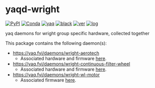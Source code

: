 # yaqd-wright

[![PyPI](https://img.shields.io/pypi/v/yaqd-wright)](https://pypi.org/project/yaqd-wright)
[![Conda](https://img.shields.io/conda/vn/conda-forge/yaqd-wright)](https://anaconda.org/conda-forge/yaqd-wright)
[![yaq](https://img.shields.io/badge/framework-yaq-orange)](https://yaq.fyi/)
[![black](https://img.shields.io/badge/code--style-black-black)](https://black.readthedocs.io/)
[![ver](https://img.shields.io/badge/calver-YYYY.0M.MICRO-blue)](https://calver.org/)
[![log](https://img.shields.io/badge/change-log-informational)](https://gitlab.com/yaq/yaqd-wright/-/blob/master/CHANGELOG.md)

yaq daemons for wright group specific hardware, collected together

This package contains the following daemon(s):

- https://yaq.fyi/daemons/wright-aerotech
    - Associated hardware and firmware [here](https://github.com/wright-group/Aerotech-101SMC2EN-Control).
- https://yaq.fyi/daemons/wright-continuous-filter-wheel
    - Associated hardware and firmware [here](https://github.com/wright-group/FilterWheels).
- https://yaq.fyi/daemons/wright-wl-motor
    - Associated firmware [here](https://github.com/wright-group/wl-motor).
